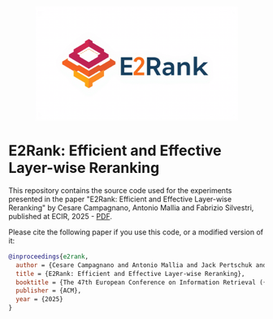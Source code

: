 <p align="center">
    <img width="400px" src="e2rank.png" />
</p>


# E2Rank: Efficient and Effective Layer-wise Reranking

This repository contains the source code used for the experiments presented in the paper "E2Rank: Efficient and Effective Layer-wise Reranking" by Cesare Campagnano, Antonio Mallia and Fabrizio Silvestri, published at ECIR, 2025 - [PDF](./E2Rank.pdf). 


Please cite the following paper if you use this code, or a modified version of it:

```bibtex
@inproceedings{e2rank,
  author = {Cesare Campagnano and Antonio Mallia and Jack Pertschuk and Fabrizio Silvestri},
  title = {E2Rank: Efficient and Effective Layer-wise Reranking},
  booktitle = {The 47th European Conference on Information Retrieval ({ECIR})},
  publisher = {ACM},
  year = {2025}
}
```
